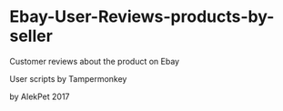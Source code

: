 # Ebay-User-Reviews-products-by-seller
Customer reviews about the product on Ebay

User scripts by Tampermonkey

by AlekPet 2017
